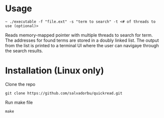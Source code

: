 # Usage
```console
~ ./executable -f "file.ext" -s "term to search" -t <# of threads to use (optional)>
```

Reads memory-mapped pointer with multiple threads to search for term. The addresses
for found terms are stored in a doubly linked list. The output from the list is printed
to a terminal UI where the user can navigaye through the search results.

# Installation (Linux only)

Clone the repo

```console
git clone https://github.com/salvadorbu/quickread.git
```

Run make file

```
make
```
